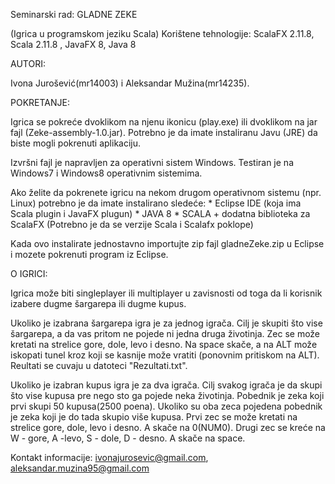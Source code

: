 Seminarski rad: GLADNE ZEKE

(Igrica u programskom jeziku Scala) Korištene tehnologije: ScalaFX 2.11.8, Scala 2.11.8 , JavaFX 8, Java 8

AUTORI:

Ivona Jurošević(mr14003) i Aleksandar Mužina(mr14235).

POKRETANJE:

Igrica se pokreće dvoklikom na njenu ikonicu (play.exe) ili dvoklikom na jar fajl (Zeke-assembly-1.0.jar). Potrebno je da imate instaliranu Javu (JRE) da biste mogli pokrenuti aplikaciju.

Izvršni fajl je napravljen za operativni sistem Windows. Testiran je na Windows7 i Windows8 operativnim sistemima.

Ako želite da pokrenete igricu na nekom drugom operativnom sistemu (npr. Linux) potrebno je da imate instalirano sledeće: * Eclipse IDE (koja ima Scala plugin i JavaFX plugun) * JAVA 8 * SCALA + dodatna biblioteka za ScalaFX (Potrebno je da se verzije Scala i Scalafx poklope)

Kada ovo instalirate jednostavno importujte zip fajl gladneZeke.zip u Eclipse i mozete pokrenuti program iz Eclipse.

O IGRICI:

Igrica može biti singleplayer ili multiplayer u zavisnosti od toga da li korisnik izabere dugme šargarepa ili dugme kupus.

Ukoliko je izabrana šargarepa igra je za jednog igrača. Cilj je skupiti što vise šargarepa, a da vas pritom ne pojede ni jedna druga životinja. Zec se može kretati na strelice gore, dole, levo i desno. Na space skače, a na ALT može iskopati tunel kroz koji se kasnije može vratiti (ponovnim pritiskom na ALT). Reultati se cuvaju u datoteci "Rezultati.txt".

Ukoliko je izabran kupus igra je za dva igrača. Cilj svakog igrača je da skupi što vise kupusa pre nego sto ga pojede neka životinja. Pobednik je zeka koji prvi skupi 50 kupusa(2500 poena). Ukoliko su oba zeca pojedena pobednik je zeka koji je do tada skupio više kupusa. Prvi zec se može kretati na strelice gore, dole, levo i desno. A skače na 0(NUM0). Drugi zec se kreće na W - gore, A -levo, S - dole, D - desno. A skače na space.

Kontakt informacije: ivonajurosevic@gmail.com, aleksandar.muzina95@gmail.com
